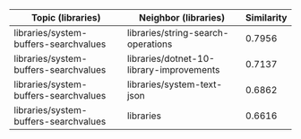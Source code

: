 | Topic (libraries) | Neighbor (libraries) | Similarity |
|-------------|-------------------|------------|
| libraries/system-buffers-searchvalues | libraries/string-search-operations | 0.7956 |
| libraries/system-buffers-searchvalues | libraries/dotnet-10-library-improvements | 0.7137 |
| libraries/system-buffers-searchvalues | libraries/system-text-json | 0.6862 |
| libraries/system-buffers-searchvalues | libraries | 0.6616 |
